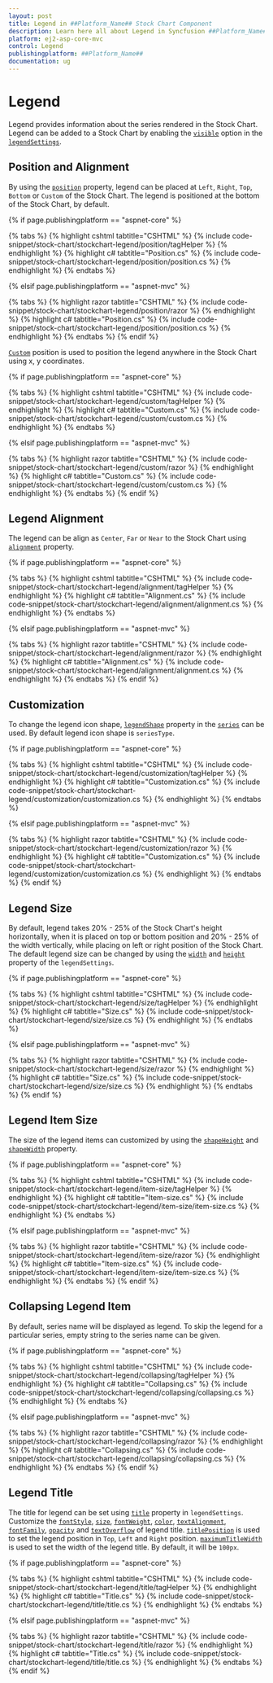 ```yaml
---
layout: post
title: Legend in ##Platform_Name## Stock Chart Component
description: Learn here all about Legend in Syncfusion ##Platform_Name## Stock Chart component of Syncfusion Essential JS 2 and more.
platform: ej2-asp-core-mvc
control: Legend
publishingplatform: ##Platform_Name##
documentation: ug
---
```



# Legend

Legend provides information about the series rendered in the Stock Chart. Legend can be added to a Stock Chart by enabling the [`visible`](https://help.syncfusion.com/cr/aspnetcore-js2/Syncfusion.EJ2.Charts.StockChartStockChartLegendSettings.html#Syncfusion_EJ2_Charts_StockChartStockChartLegendSettings_Visible) option in the [`legendSettings`](https://help.syncfusion.com/cr/aspnetcore-js2/Syncfusion.EJ2.Charts.StockChartStockChartLegendSettings.html#Syncfusion_EJ2_Charts_StockChartStockChartLegendSettings).

## Position and Alignment

By using the [`position`](https://help.syncfusion.com/cr/aspnetcore-js2/Syncfusion.EJ2.Charts.StockChartStockChartLegendSettings.html#Syncfusion_EJ2_Charts_StockChartStockChartLegendSettings_Position) property, legend can be placed at `Left`, `Right`, `Top`, `Bottom` or `Custom` of the Stock Chart. The legend is positioned at the bottom of the Stock Chart, by default.

{% if page.publishingplatform == "aspnet-core" %}

{% tabs %}
{% highlight cshtml tabtitle="CSHTML" %}
{% include code-snippet/stock-chart/stockchart-legend/position/tagHelper %}
{% endhighlight %}
{% highlight c# tabtitle="Position.cs" %}
{% include code-snippet/stock-chart/stockchart-legend/position/position.cs %}
{% endhighlight %}
{% endtabs %}

{% elsif page.publishingplatform == "aspnet-mvc" %}

{% tabs %}
{% highlight razor tabtitle="CSHTML" %}
{% include code-snippet/stock-chart/stockchart-legend/position/razor %}
{% endhighlight %}
{% highlight c# tabtitle="Position.cs" %}
{% include code-snippet/stock-chart/stockchart-legend/position/position.cs %}
{% endhighlight %}
{% endtabs %}
{% endif %}



[`Custom`](https://help.syncfusion.com/cr/aspnetcore-js2/Syncfusion.EJ2.Charts.StockChartStockChartLegendSettings.html#Syncfusion_EJ2_Charts_StockChartStockChartLegendSettings_Position) position is used to position the legend anywhere in the Stock Chart using x, y coordinates.

{% if page.publishingplatform == "aspnet-core" %}

{% tabs %}
{% highlight cshtml tabtitle="CSHTML" %}
{% include code-snippet/stock-chart/stockchart-legend/custom/tagHelper %}
{% endhighlight %}
{% highlight c# tabtitle="Custom.cs" %}
{% include code-snippet/stock-chart/stockchart-legend/custom/custom.cs %}
{% endhighlight %}
{% endtabs %}

{% elsif page.publishingplatform == "aspnet-mvc" %}

{% tabs %}
{% highlight razor tabtitle="CSHTML" %}
{% include code-snippet/stock-chart/stockchart-legend/custom/razor %}
{% endhighlight %}
{% highlight c# tabtitle="Custom.cs" %}
{% include code-snippet/stock-chart/stockchart-legend/custom/custom.cs %}
{% endhighlight %}
{% endtabs %}
{% endif %}



## Legend Alignment

The legend can be align as `Center`, `Far` or `Near` to the Stock Chart using [`alignment`](https://help.syncfusion.com/cr/aspnetcore-js2/Syncfusion.EJ2.Charts.StockChartStockChartLegendSettings.html#Syncfusion_EJ2_Charts_StockChartStockChartLegendSettings_Alignment) property.

{% if page.publishingplatform == "aspnet-core" %}

{% tabs %}
{% highlight cshtml tabtitle="CSHTML" %}
{% include code-snippet/stock-chart/stockchart-legend/alignment/tagHelper %}
{% endhighlight %}
{% highlight c# tabtitle="Alignment.cs" %}
{% include code-snippet/stock-chart/stockchart-legend/alignment/alignment.cs %}
{% endhighlight %}
{% endtabs %}

{% elsif page.publishingplatform == "aspnet-mvc" %}

{% tabs %}
{% highlight razor tabtitle="CSHTML" %}
{% include code-snippet/stock-chart/stockchart-legend/alignment/razor %}
{% endhighlight %}
{% highlight c# tabtitle="Alignment.cs" %}
{% include code-snippet/stock-chart/stockchart-legend/alignment/alignment.cs %}
{% endhighlight %}
{% endtabs %}
{% endif %}



## Customization

To change the legend icon shape, [`legendShape`](https://help.syncfusion.com/cr/aspnetcore-js2/Syncfusion.EJ2.Charts.StockChartStockChartSeries.html#Syncfusion_EJ2_Charts_StockChartStockChartSeries_LegendShape) property in the [`series`](https://help.syncfusion.com/cr/aspnetcore-js2/Syncfusion.EJ2.Charts.StockChartStockChartSeries.html#Syncfusion_EJ2_Charts_StockChartStockChartSeries) can be used. By default legend icon shape is `seriesType`.

{% if page.publishingplatform == "aspnet-core" %}

{% tabs %}
{% highlight cshtml tabtitle="CSHTML" %}
{% include code-snippet/stock-chart/stockchart-legend/customization/tagHelper %}
{% endhighlight %}
{% highlight c# tabtitle="Customization.cs" %}
{% include code-snippet/stock-chart/stockchart-legend/customization/customization.cs %}
{% endhighlight %}
{% endtabs %}

{% elsif page.publishingplatform == "aspnet-mvc" %}

{% tabs %}
{% highlight razor tabtitle="CSHTML" %}
{% include code-snippet/stock-chart/stockchart-legend/customization/razor %}
{% endhighlight %}
{% highlight c# tabtitle="Customization.cs" %}
{% include code-snippet/stock-chart/stockchart-legend/customization/customization.cs %}
{% endhighlight %}
{% endtabs %}
{% endif %}



## Legend Size

By default, legend takes 20% - 25% of the Stock Chart's height horizontally, when it is placed on top or bottom position and 20% - 25% of the width vertically, while placing on left or right position of the Stock Chart. The default legend size can be changed by using the [`width`](https://help.syncfusion.com/cr/aspnetcore-js2/Syncfusion.EJ2.Charts.StockChartStockChartLegendSettings.html#Syncfusion_EJ2_Charts_StockChartStockChartLegendSettings_Width) and [`height`](https://help.syncfusion.com/cr/aspnetcore-js2/Syncfusion.EJ2.Charts.StockChartStockChartLegendSettings.html#Syncfusion_EJ2_Charts_StockChartStockChartLegendSettings_Height) property of the `legendSettings`.

{% if page.publishingplatform == "aspnet-core" %}

{% tabs %}
{% highlight cshtml tabtitle="CSHTML" %}
{% include code-snippet/stock-chart/stockchart-legend/size/tagHelper %}
{% endhighlight %}
{% highlight c# tabtitle="Size.cs" %}
{% include code-snippet/stock-chart/stockchart-legend/size/size.cs %}
{% endhighlight %}
{% endtabs %}

{% elsif page.publishingplatform == "aspnet-mvc" %}

{% tabs %}
{% highlight razor tabtitle="CSHTML" %}
{% include code-snippet/stock-chart/stockchart-legend/size/razor %}
{% endhighlight %}
{% highlight c# tabtitle="Size.cs" %}
{% include code-snippet/stock-chart/stockchart-legend/size/size.cs %}
{% endhighlight %}
{% endtabs %}
{% endif %}



## Legend Item Size

The size of the legend items can customized by using the [`shapeHeight`](https://help.syncfusion.com/cr/aspnetcore-js2/Syncfusion.EJ2.Charts.StockChartStockChartLegendSettings.html#Syncfusion_EJ2_Charts_StockChartStockChartLegendSettings_ShapeHeight) and [`shapeWidth`](https://help.syncfusion.com/cr/aspnetcore-js2/Syncfusion.EJ2.Charts.StockChartStockChartLegendSettings.html#Syncfusion_EJ2_Charts_StockChartStockChartLegendSettings_ShapeWidth) property.

{% if page.publishingplatform == "aspnet-core" %}

{% tabs %}
{% highlight cshtml tabtitle="CSHTML" %}
{% include code-snippet/stock-chart/stockchart-legend/item-size/tagHelper %}
{% endhighlight %}
{% highlight c# tabtitle="Item-size.cs" %}
{% include code-snippet/stock-chart/stockchart-legend/item-size/item-size.cs %}
{% endhighlight %}
{% endtabs %}

{% elsif page.publishingplatform == "aspnet-mvc" %}

{% tabs %}
{% highlight razor tabtitle="CSHTML" %}
{% include code-snippet/stock-chart/stockchart-legend/item-size/razor %}
{% endhighlight %}
{% highlight c# tabtitle="Item-size.cs" %}
{% include code-snippet/stock-chart/stockchart-legend/item-size/item-size.cs %}
{% endhighlight %}
{% endtabs %}
{% endif %}



## Collapsing Legend Item

By default, series name will be displayed as legend. To skip the legend for a particular series, empty string to the series name can be given.

{% if page.publishingplatform == "aspnet-core" %}

{% tabs %}
{% highlight cshtml tabtitle="CSHTML" %}
{% include code-snippet/stock-chart/stockchart-legend/collapsing/tagHelper %}
{% endhighlight %}
{% highlight c# tabtitle="Collapsing.cs" %}
{% include code-snippet/stock-chart/stockchart-legend/collapsing/collapsing.cs %}
{% endhighlight %}
{% endtabs %}

{% elsif page.publishingplatform == "aspnet-mvc" %}

{% tabs %}
{% highlight razor tabtitle="CSHTML" %}
{% include code-snippet/stock-chart/stockchart-legend/collapsing/razor %}
{% endhighlight %}
{% highlight c# tabtitle="Collapsing.cs" %}
{% include code-snippet/stock-chart/stockchart-legend/collapsing/collapsing.cs %}
{% endhighlight %}
{% endtabs %}
{% endif %}



## Legend Title

The title for legend can be set using [`title`](https://help.syncfusion.com/cr/aspnetcore-js2/Syncfusion.EJ2.Charts.StockChartStockChartLegendSettings.html#Syncfusion_EJ2_Charts_StockChartStockChartLegendSettings_Title) property in `legendSettings`. Customize the [`fontStyle`](https://help.syncfusion.com/cr/aspnetcore-js2/Syncfusion.EJ2.Charts.StockChartFont.html#Syncfusion_EJ2_Charts_StockChartFont_FontStyle), [`size`](https://help.syncfusion.com/cr/aspnetcore-js2/Syncfusion.EJ2.Charts.StockChartFont.html#Syncfusion_EJ2_Charts_StockChartFont_Size), [`fontWeight`](https://help.syncfusion.com/cr/aspnetcore-js2/Syncfusion.EJ2.Charts.StockChartFont.html#Syncfusion_EJ2_Charts_StockChartFont_FontWeight), [`color`](https://help.syncfusion.com/cr/aspnetcore-js2/Syncfusion.EJ2.Charts.StockChartFont.html#Syncfusion_EJ2_Charts_StockChartFont_Color), [`textAlignment`](https://help.syncfusion.com/cr/aspnetcore-js2/Syncfusion.EJ2.Charts.StockChartFont.html#Syncfusion_EJ2_Charts_StockChartFont_TextAlignment), [`fontFamily`](https://help.syncfusion.com/cr/aspnetcore-js2/Syncfusion.EJ2.Charts.StockChartFont.html#Syncfusion_EJ2_Charts_StockChartFont_FontFamily), [`opacity`](https://help.syncfusion.com/cr/aspnetcore-js2/Syncfusion.EJ2.Charts.StockChartFont.html#Syncfusion_EJ2_Charts_StockChartFont_Opacity) and [`textOverflow`](https://help.syncfusion.com/cr/aspnetcore-js2/Syncfusion.EJ2.Charts.StockChartFont.html#Syncfusion_EJ2_Charts_StockChartFont_TextOverflow) of legend title. [`titlePosition`](https://help.syncfusion.com/cr/aspnetcore-js2/Syncfusion.EJ2.Charts.StockChartStockChartLegendSettings.html#Syncfusion_EJ2_Charts_StockChartStockChartLegendSettings_TitlePosition) is used to set the legend position in `Top`, `Left` and `Right` position. [`maximumTitleWidth`](https://help.syncfusion.com/cr/aspnetcore-js2/Syncfusion.EJ2.Charts.StockChartStockChartLegendSettings.html#Syncfusion_EJ2_Charts_StockChartStockChartLegendSettings_MaximumTitleWidth) is used to set the width of the legend title. By default, it will be `100px`.

{% if page.publishingplatform == "aspnet-core" %}

{% tabs %}
{% highlight cshtml tabtitle="CSHTML" %}
{% include code-snippet/stock-chart/stockchart-legend/title/tagHelper %}
{% endhighlight %}
{% highlight c# tabtitle="Title.cs" %}
{% include code-snippet/stock-chart/stockchart-legend/title/title.cs %}
{% endhighlight %}
{% endtabs %}

{% elsif page.publishingplatform == "aspnet-mvc" %}

{% tabs %}
{% highlight razor tabtitle="CSHTML" %}
{% include code-snippet/stock-chart/stockchart-legend/title/razor %}
{% endhighlight %}
{% highlight c# tabtitle="Title.cs" %}
{% include code-snippet/stock-chart/stockchart-legend/title/title.cs %}
{% endhighlight %}
{% endtabs %}
{% endif %}


